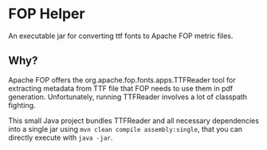 # FOP Helper

An executable jar for converting ttf fonts to Apache FOP
metric files.

## Why?

Apache FOP offers the org.apache.fop.fonts.apps.TTFReader
tool for extracting metadata from TTF file that FOP needs to
use them in pdf generation. Unfortunately, running TTFReader
involves a lot of classpath fighting.

This small Java project bundles TTFReader and all necessary
dependencies into a single jar using `mvn clean compile
assembly:single`, that you can directly execute with `java
-jar`.


